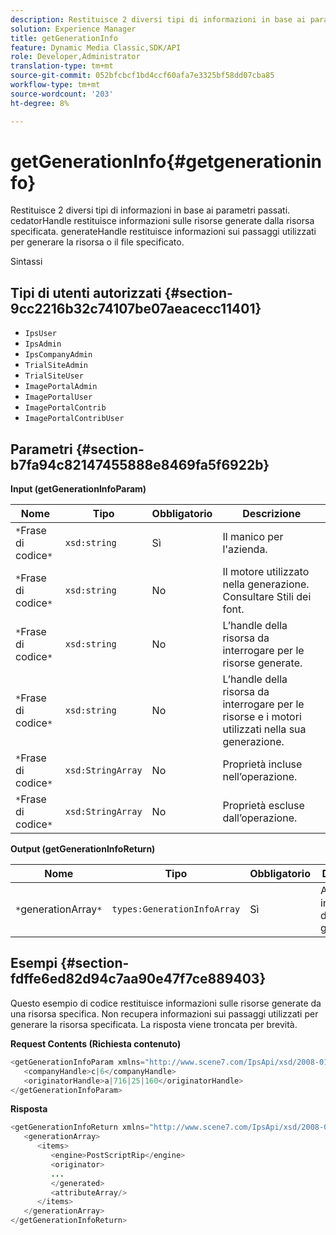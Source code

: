 ```yaml
---
description: Restituisce 2 diversi tipi di informazioni in base ai parametri passati. cedatorHandle restituisce informazioni sulle risorse generate dalla risorsa specificata. generateHandle restituisce informazioni sui passaggi utilizzati per generare la risorsa o il file specificato.
solution: Experience Manager
title: getGenerationInfo
feature: Dynamic Media Classic,SDK/API
role: Developer,Administrator
translation-type: tm+mt
source-git-commit: 052bfcbcf1bd4ccf60afa7e3325bf58dd07cba85
workflow-type: tm+mt
source-wordcount: '203'
ht-degree: 8%

---
```



# getGenerationInfo{#getgenerationinfo}

Restituisce 2 diversi tipi di informazioni in base ai parametri passati. cedatorHandle restituisce informazioni sulle risorse generate dalla risorsa specificata. generateHandle restituisce informazioni sui passaggi utilizzati per generare la risorsa o il file specificato.

Sintassi

## Tipi di utenti autorizzati {#section-9cc2216b32c74107be07aeacecc11401}

* `IpsUser`
* `IpsAdmin`
* `IpsCompanyAdmin`
* `TrialSiteAdmin`
* `TrialSiteUser`
* `ImagePortalAdmin`
* `ImagePortalUser`
* `ImagePortalContrib`
* `ImagePortalContribUser`

## Parametri {#section-b7fa94c82147455888e8469fa5f6922b}

**Input (getGenerationInfoParam)**

| Nome | Tipo | Obbligatorio | Descrizione |
|---|---|---|---|
| `*`Frase di codice`*` | `xsd:string` | Sì | Il manico per l&#39;azienda. |
| `*`Frase di codice`*` | `xsd:string` | No | Il motore utilizzato nella generazione. Consultare Stili dei font. |
| `*`Frase di codice`*` | `xsd:string` | No | L’handle della risorsa da interrogare per le risorse generate. |
| `*`Frase di codice`*` | `xsd:string` | No | L’handle della risorsa da interrogare per le risorse e i motori utilizzati nella sua generazione. |
| `*`Frase di codice`*` | `xsd:StringArray` | No | Proprietà incluse nell’operazione. |
| `*`Frase di codice`*` | `xsd:StringArray` | No | Proprietà escluse dall’operazione. |

**Output (getGenerationInfoReturn)**

| Nome | Tipo | Obbligatorio | Descrizione |
|---|---|---|---|
| `*`generationArray`*` | `types:GenerationInfoArray` | Sì | Array di informazioni di generazione. |

## Esempi {#section-fdffe6ed82d94c7aa90e47f7ce889403}

Questo esempio di codice restituisce informazioni sulle risorse generate da una risorsa specifica. Non recupera informazioni sui passaggi utilizzati per generare la risorsa specificata. La risposta viene troncata per brevità.

**Request Contents (Richiesta contenuto)**

```java
<getGenerationInfoParam xmlns="http://www.scene7.com/IpsApi/xsd/2008-01-15">
   <companyHandle>c|6</companyHandle>
   <originatorHandle>a|716|25|160</originatorHandle>
</getGenerationInfoParam>
```

**Risposta**

```java
<getGenerationInfoReturn xmlns="http://www.scene7.com/IpsApi/xsd/2008-01-15">
   <generationArray>
      <items>
         <engine>PostScriptRip</engine>
         <originator>
         ...
         </generated>
         <attributeArray/>
      </items>
   </generationArray>
</getGenerationInfoReturn>
```

